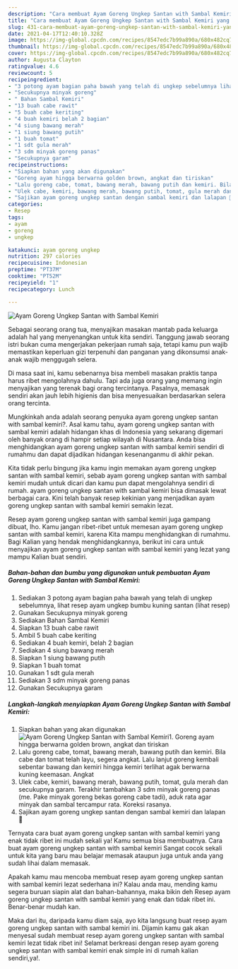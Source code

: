 ```yaml
---
description: "Cara membuat Ayam Goreng Ungkep Santan with Sambal Kemiri yang nikmat Untuk Jualan"
title: "Cara membuat Ayam Goreng Ungkep Santan with Sambal Kemiri yang nikmat Untuk Jualan"
slug: 431-cara-membuat-ayam-goreng-ungkep-santan-with-sambal-kemiri-yang-nikmat-untuk-jualan
date: 2021-04-17T12:40:10.328Z
image: https://img-global.cpcdn.com/recipes/8547edc7b99a890a/680x482cq70/ayam-goreng-ungkep-santan-with-sambal-kemiri-foto-resep-utama.jpg
thumbnail: https://img-global.cpcdn.com/recipes/8547edc7b99a890a/680x482cq70/ayam-goreng-ungkep-santan-with-sambal-kemiri-foto-resep-utama.jpg
cover: https://img-global.cpcdn.com/recipes/8547edc7b99a890a/680x482cq70/ayam-goreng-ungkep-santan-with-sambal-kemiri-foto-resep-utama.jpg
author: Augusta Clayton
ratingvalue: 4.6
reviewcount: 5
recipeingredient:
- "3 potong ayam bagian paha bawah yang telah di ungkep sebelumnya lihat resep ayam ungkep bumbu kuning santan           lihat resep"
- "Secukupnya minyak goreng"
- " Bahan Sambal Kemiri"
- "13 buah cabe rawit"
- "5 buah cabe keriting"
- "4 buah kemiri belah 2 bagian"
- "4 siung bawang merah"
- "1 siung bawang putih"
- "1 buah tomat"
- "1 sdt gula merah"
- "3 sdm minyak goreng panas"
- "Secukupnya garam"
recipeinstructions:
- "Siapkan bahan yang akan digunakan"
- "Goreng ayam hingga berwarna golden brown, angkat dan tiriskan"
- "Lalu goreng cabe, tomat, bawang merah, bawang putih dan kemiri. Bila cabe dan tomat telah layu, segera angkat. Lalu lanjut goreng kembali sebentar bawang dan kemiri hingga kemiri terlihat agak berwarna kuning keemasan. Angkat"
- "Ulek cabe, kemiri, bawang merah, bawang putih, tomat, gula merah dan secukupnya garam. Terakhir tambahkan 3 sdm minyak goreng panas (me. Pake minyak goreng bekas goreng cabe tadi), aduk rata agar minyak dan sambal tercampur rata. Koreksi rasanya."
- "Sajikan ayam goreng ungkep santan dengan sambal kemiri dan lalapan 🤗"
categories:
- Resep
tags:
- ayam
- goreng
- ungkep

katakunci: ayam goreng ungkep 
nutrition: 297 calories
recipecuisine: Indonesian
preptime: "PT37M"
cooktime: "PT52M"
recipeyield: "1"
recipecategory: Lunch

---
```



![Ayam Goreng Ungkep Santan with Sambal Kemiri](https://img-global.cpcdn.com/recipes/8547edc7b99a890a/680x482cq70/ayam-goreng-ungkep-santan-with-sambal-kemiri-foto-resep-utama.jpg)

Sebagai seorang orang tua, menyajikan masakan mantab pada keluarga adalah hal yang menyenangkan untuk kita sendiri. Tanggung jawab seorang istri bukan cuma mengerjakan pekerjaan rumah saja, tetapi kamu pun wajib memastikan keperluan gizi terpenuhi dan panganan yang dikonsumsi anak-anak wajib menggugah selera.

Di masa  saat ini, kamu sebenarnya bisa membeli masakan praktis tanpa harus ribet mengolahnya dahulu. Tapi ada juga orang yang memang ingin menyajikan yang terenak bagi orang tercintanya. Pasalnya, memasak sendiri akan jauh lebih higienis dan bisa menyesuaikan berdasarkan selera orang tercinta. 



Mungkinkah anda adalah seorang penyuka ayam goreng ungkep santan with sambal kemiri?. Asal kamu tahu, ayam goreng ungkep santan with sambal kemiri adalah hidangan khas di Indonesia yang sekarang digemari oleh banyak orang di hampir setiap wilayah di Nusantara. Anda bisa menghidangkan ayam goreng ungkep santan with sambal kemiri sendiri di rumahmu dan dapat dijadikan hidangan kesenanganmu di akhir pekan.

Kita tidak perlu bingung jika kamu ingin memakan ayam goreng ungkep santan with sambal kemiri, sebab ayam goreng ungkep santan with sambal kemiri mudah untuk dicari dan kamu pun dapat mengolahnya sendiri di rumah. ayam goreng ungkep santan with sambal kemiri bisa dimasak lewat berbagai cara. Kini telah banyak resep kekinian yang menjadikan ayam goreng ungkep santan with sambal kemiri semakin lezat.

Resep ayam goreng ungkep santan with sambal kemiri juga gampang dibuat, lho. Kamu jangan ribet-ribet untuk memesan ayam goreng ungkep santan with sambal kemiri, karena Kita mampu menghidangkan di rumahmu. Bagi Kalian yang hendak menghidangkannya, berikut ini cara untuk menyajikan ayam goreng ungkep santan with sambal kemiri yang lezat yang mampu Kalian buat sendiri.

<!--inarticleads1-->

##### Bahan-bahan dan bumbu yang digunakan untuk pembuatan Ayam Goreng Ungkep Santan with Sambal Kemiri:

1. Sediakan 3 potong ayam bagian paha bawah yang telah di ungkep sebelumnya, lihat resep ayam ungkep bumbu kuning santan           (lihat resep)
1. Gunakan Secukupnya minyak goreng
1. Sediakan  Bahan Sambal Kemiri
1. Siapkan 13 buah cabe rawit
1. Ambil 5 buah cabe keriting
1. Sediakan 4 buah kemiri, belah 2 bagian
1. Sediakan 4 siung bawang merah
1. Siapkan 1 siung bawang putih
1. Siapkan 1 buah tomat
1. Gunakan 1 sdt gula merah
1. Sediakan 3 sdm minyak goreng panas
1. Gunakan Secukupnya garam




<!--inarticleads2-->

##### Langkah-langkah menyiapkan Ayam Goreng Ungkep Santan with Sambal Kemiri:

1. Siapkan bahan yang akan digunakan
<img src="https://img-global.cpcdn.com/steps/94f1053edadbc4d1/160x128cq70/ayam-goreng-ungkep-santan-with-sambal-kemiri-langkah-memasak-1-foto.jpg" alt="Ayam Goreng Ungkep Santan with Sambal Kemiri">1. Goreng ayam hingga berwarna golden brown, angkat dan tiriskan
1. Lalu goreng cabe, tomat, bawang merah, bawang putih dan kemiri. Bila cabe dan tomat telah layu, segera angkat. Lalu lanjut goreng kembali sebentar bawang dan kemiri hingga kemiri terlihat agak berwarna kuning keemasan. Angkat
1. Ulek cabe, kemiri, bawang merah, bawang putih, tomat, gula merah dan secukupnya garam. Terakhir tambahkan 3 sdm minyak goreng panas (me. Pake minyak goreng bekas goreng cabe tadi), aduk rata agar minyak dan sambal tercampur rata. Koreksi rasanya.
1. Sajikan ayam goreng ungkep santan dengan sambal kemiri dan lalapan 🤗




Ternyata cara buat ayam goreng ungkep santan with sambal kemiri yang enak tidak ribet ini mudah sekali ya! Kamu semua bisa membuatnya. Cara buat ayam goreng ungkep santan with sambal kemiri Sangat cocok sekali untuk kita yang baru mau belajar memasak ataupun juga untuk anda yang sudah lihai dalam memasak.

Apakah kamu mau mencoba membuat resep ayam goreng ungkep santan with sambal kemiri lezat sederhana ini? Kalau anda mau, mending kamu segera buruan siapin alat dan bahan-bahannya, maka bikin deh Resep ayam goreng ungkep santan with sambal kemiri yang enak dan tidak ribet ini. Benar-benar mudah kan. 

Maka dari itu, daripada kamu diam saja, ayo kita langsung buat resep ayam goreng ungkep santan with sambal kemiri ini. Dijamin kamu gak akan menyesal sudah membuat resep ayam goreng ungkep santan with sambal kemiri lezat tidak ribet ini! Selamat berkreasi dengan resep ayam goreng ungkep santan with sambal kemiri enak simple ini di rumah kalian sendiri,ya!.

